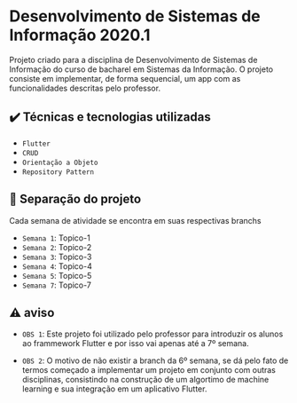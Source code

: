 # Desenvolvimento de Sistemas de Informação 2020.1
Projeto criado para a disciplina de Desenvolvimento de Sistemas de Informação do curso de bacharel em Sistemas da Informação. O projeto consiste em implementar, de forma sequencial, um app com as funcionalidades descritas pelo professor.

## ✔️ Técnicas e tecnologias utilizadas

- `Flutter`
- `CRUD`
- `Orientação a Objeto`
- `Repository Pattern`

## 🔱 Separação do projeto
Cada semana de atividade se encontra em suas respectivas branchs

- `Semana 1`: Topico-1
- `Semana 2`: Topico-2
- `Semana 3`: Topico-3
- `Semana 4`: Topico-4
- `Semana 5`: Topico-5
- `Semana 7`: Topico-7

## ⚠️ aviso
- `OBS 1`: Este projeto foi utilizado pelo professor para introduzir os alunos ao frammework Flutter e por isso vai apenas até a 7º semana. 

- `OBS 2`: O motivo de não existir a branch da 6º semana, se dá pelo fato de termos começado a implementar um projeto em conjunto com outras disciplinas, consistindo na construção de um algortimo de machine learning e sua integração em um aplicativo Flutter.
